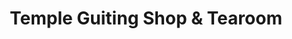 ---
title: "Temple Guiting Shop & Tearoom"
url: /cheltenham/temple-guiting-shop-und-tearoom/
shop: Lebensmittel
---